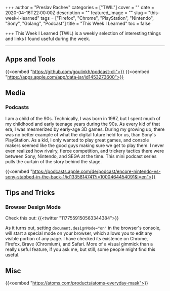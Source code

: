 +++
author = "Preslav Rachev"
categories = ["TWIL"]
cover = ""
date = 2020-04-16T22:00:00Z
description = ""
featured_image = ""
slug = "this-week-I-learned"
tags = ["Firefox", "Chrome", "PlayStation", "Nintendo", "Sony", "Golang", "Podcast"]
title = "This Week I Learned"
toc = false

+++
This Week I Learned (TWIL) is a weekly selection of interesting things and links I found useful during the week.

***

## Apps and Tools

{{<oembed "https://github.com/goulinkh/podcast-cli">}}
{{<oembed "https://apps.apple.com/app/data-jar/id1453273600">}}

## Media

### Podcasts

I am a child of the 90s. Technically, I was born in 1987, but I spent much of my childhood and early teenage years during the 90s. As every kid of that era, I was mesmerized by early-age 3D games. During my growing up, there was no better example of what the digital future held for us, than Sony's PlayStation. As a kid, I only wanted to play great games, and console makers seemed like the good guys making sure we get to play them. I never even realized how rivalry, fierce competition, and trickery tactics there were between Sony, Nintendo, and SEGA at the time. This mini podcast series pulls the curtain of the story behind the stage.

{{<oembed "https://podcasts.apple.com/de/podcast/encore-nintendo-vs-sony-stabbed-in-the-back-1/id1335814741?i=1000464454091&l=en">}}

## Tips and Tricks

### Browser Design Mode
Check this out:
{{<twitter "1177559150563344384">}}

As it turns out, setting `document.designMode="on"` in the browser's console, will start a special mode on your browser, which allows you to edit any visible portion of any page. I have checked its existence on Chrome, Firefox, Brave (Chromium), and Safari. More of a visual gimmick than a really useful feature, if you ask me, but still, some people might find this useful.

## Misc

{{<oembed "https://atoms.com/products/atoms-everyday-mask">}}
